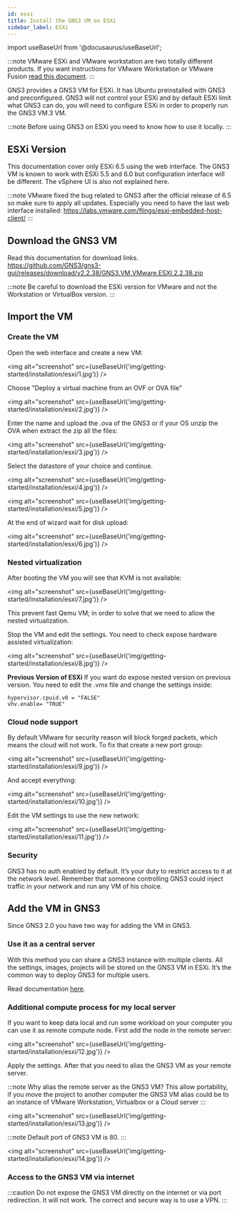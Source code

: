 ```yaml
---
id: esxi
title: Install the GNS3 VM on ESXi
sidebar_label: ESXi
---
```


import useBaseUrl from '@docusaurus/useBaseUrl';

:::note
VMware ESXi and VMware workstation are two totally different products. If you want instructions for VMware Workstation or VMware Fusion [read this document](../setup-wizard-gns3-vm).
:::

GNS3 provides a GNS3 VM for ESXi. It has Ubuntu preinstalled with GNS3 and preconfigured.  GNS3 will not control your ESXi and by default ESXi limit what GNS3 can do, you will need to configure ESXi in order to properly run the GNS3 VM.3 VM.

:::note
Before using GNS3 on ESXi you need to know how to use it locally.
:::

## ESXi Version

This documentation cover only ESXi 6.5 using the web interface. The GNS3 VM is known to work with ESXi 5.5 and 6.0 but configuration interface will be different. The vSphere UI is also not explained here.

:::note
VMware fixed the bug related to GNS3 after the official release of 6.5 so make sure to apply all updates. Especially you need to have the last web interface installed: https://labs.vmware.com/flings/esxi-embedded-host-client/
:::

## Download the GNS3 VM

Read this documentation for download links. https://github.com/GNS3/gns3-gui/releases/download/v2.2.38/GNS3.VM.VMware.ESXI.2.2.38.zip

:::note
Be careful to download the ESXi version for VMware and not the Workstation or VirtualBox version.
:::

## Import the VM

### Create the VM
Open the web interface and create a new VM:

<img alt="screenshot" src={useBaseUrl('img/getting-started/installation/esxi/1.jpg')} />

Choose ”Deploy a virtual machine from an OVF or OVA file”

<img alt="screenshot" src={useBaseUrl('img/getting-started/installation/esxi/2.jpg')} />

 Enter the name and upload the .ova of the GNS3 or if your OS unzip the OVA when extract the zip all the files:

<img alt="screenshot" src={useBaseUrl('img/getting-started/installation/esxi/3.jpg')} />

Select the datastore of your choice and continue.

<img alt="screenshot" src={useBaseUrl('img/getting-started/installation/esxi/4.jpg')} />

<img alt="screenshot" src={useBaseUrl('img/getting-started/installation/esxi/5.jpg')} />

At the end of wizard wait for disk upload:

<img alt="screenshot" src={useBaseUrl('img/getting-started/installation/esxi/6.jpg')} />

### Nested virtualization
After booting the VM you will see that KVM is not available:

<img alt="screenshot" src={useBaseUrl('img/getting-started/installation/esxi/7.jpg')} />

This prevent fast Qemu VM; in order to solve that we need to allow the nested virtualization.

Stop the VM and edit the settings. You need to check expose hardware assisted virtualization:

<img alt="screenshot" src={useBaseUrl('img/getting-started/installation/esxi/8.jpg')} />

**Previous Version of ESXi**
If you want do expose nested version on previous version. You need to edit the .vmx file and change the settings inside:

```
hypervisor.cpuid.v0 = "FALSE"
vhv.enable= "TRUE"
```

### Cloud node support

By default VMware for security reason will block forged packets, which means the cloud will not work. To fix that create a new port group:

<img alt="screenshot" src={useBaseUrl('img/getting-started/installation/esxi/9.jpg')} />

And accept everything:

<img alt="screenshot" src={useBaseUrl('img/getting-started/installation/esxi/10.jpg')} />

Edit the VM settings to use the new network:

<img alt="screenshot" src={useBaseUrl('img/getting-started/installation/esxi/11.jpg')} />

### Security
GNS3 has no auth enabled by default. It’s your duty to restrict access to it at the network level. Remember that someone controlling GNS3 could inject traffic in your network and run any VM of his choice.

## Add the VM in GNS3

Since GNS3 2.0 you have two way for adding the VM in GNS3.

### Use it as a central server
With this method you can share a  GNS3 instance with multiple clients. All the settings, images, projects will be stored on the GNS3 VM in ESXi. It’s the common way to deploy GNS3 for multiple users.

Read documentation [here](one-server-multiple-clients).

### Additional compute process for my local server

If you want to keep data local and run some workload on your computer you can use it as remote compute node. First add the node in the remote server:

<img alt="screenshot" src={useBaseUrl('img/getting-started/installation/esxi/12.jpg')} />

Apply the settings. After that you need to alias the GNS3 VM as your remote server.

:::note
Why alias the remote server as the GNS3 VM? This allow portability, if you move the project to another computer the GNS3 VM alias could be to an instance of VMware Workstation, Virtualbox or a Cloud server
:::

<img alt="screenshot" src={useBaseUrl('img/getting-started/installation/esxi/13.jpg')} />

:::note
Default port of GNS3 VM is 80.
:::

<img alt="screenshot" src={useBaseUrl('img/getting-started/installation/esxi/14.jpg')} />

### Access to the GNS3 VM via internet

:::caution
Do not expose the GNS3 VM directly on the internet or via port redirection. It will not work. The correct and secure way is to use a VPN.
:::

